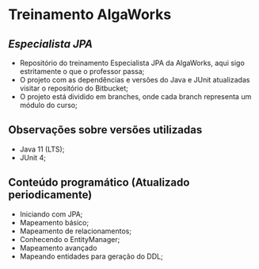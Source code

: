 # Treinamento AlgaWorks
## _Especialista JPA_

- Repositório do treinamento Especialista JPA da AlgaWorks, aqui sigo estritamente o que o professor passa;
- O projeto com as dependências e versões do Java e JUnit atualizadas visitar o repositório do Bitbucket;
- O projeto está dividido em branches, onde cada branch representa um módulo do curso;

## Observações sobre versões utilizadas

- Java 11 (LTS);
- JUnit 4;

## Conteúdo programático (Atualizado periodicamente)

- Iniciando com JPA;
- Mapeamento básico;
- Mapeamento de relacionamentos;
- Conhecendo o EntityManager;
- Mapeamento avançado
- Mapeando entidades para geração do DDL;